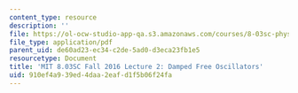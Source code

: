 ```yaml
---
content_type: resource
description: ''
file: https://ol-ocw-studio-app-qa.s3.amazonaws.com/courses/8-03sc-physics-iii-vibrations-and-waves-fall-2016/910ef4a939ed4daa2eafd1f5b06f24fa_MIT8_03SCF16_Lec2.pdf
file_type: application/pdf
parent_uid: de60ad23-ec34-c2de-5ad0-d3eca23fb1e5
resourcetype: Document
title: 'MIT 8.03SC Fall 2016 Lecture 2: Damped Free Oscillators'
uid: 910ef4a9-39ed-4daa-2eaf-d1f5b06f24fa
---
```

